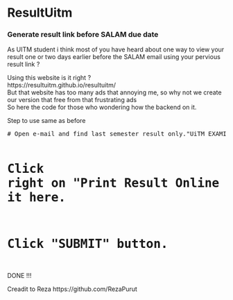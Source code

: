 # ResultUitm
<h3>Generate result link before SALAM due date </h3>
<p>
As UITM student i think most of you have heard about one way to view your result one or two days earlier before the
SALAM email using your pervious result link ?
<p>
Using this website is it right ?
<br>
https://resultuitm.github.io/resultuitm/
<br>
But that website has too many ads that annoying me, so why not we create our version that free from that frustrating ads
<br>
So here the code for those who wondering how the backend on it.
<p> Step to use same as before 
<pre>
# Open e-mail and find last semester result only."UiTM EXAMINATION RESULT FOR SEMESTER" In other word, open last semester's result.

# Click right on "Print Result Online Svr 1", click COPY link address and PASTE it here.

# Click "SUBMIT" button.
</pre>
<p>
DONE !!!
<p>
Creadit to Reza https://github.com/RezaPurut
